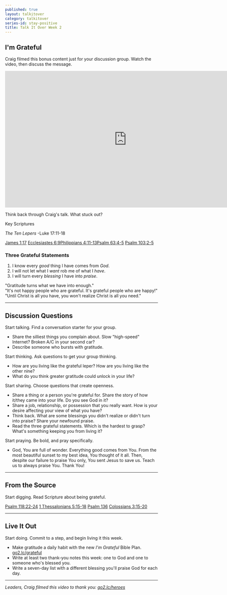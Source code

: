 ```yaml
---
published: true
layout: talkitover
category: talkitover
series-id: stay-positive
title: Talk It Over Week 2
---
```


## I'm Grateful

Craig filmed this bonus content just for your discussion group. Watch the video, then discuss the message.

<div class="tio-video"><iframe src="http://player.theplatform.com/p/IfSiAC/Muqqhl0VrQbH/embed/select/media/W3zlpPUffyjO?form=html" width="800" height="450" frameBorder="0" seamless="seamless" allowFullScreen></iframe></div>

<p class="lead">Think back through Craig's talk. What stuck out?</p> 

Key Scriptures

_The Ten Lepers_ -Luke 17:11-18

[James 1:17](https://www.bible.com/bible/111/jam.1.17.niv) [Ecclesiastes 6:9](https://www.bible.com/bible/111/ecc.6.9.niv)[Philippians 4:11-13](https://www.bible.com/bible/111/php.4.11-13.niv)[Psalm 63:4-5](https://www.bible.com/bible/111/psa.63.4-5.niv) [Psalm 103:2-5](https://www.bible.com/bible/111/psa.103.2-5.niv)

### Three Grateful Statements

1. I know every *good* thing I have comes from *God*.
2. I will not let what I *want* rob me of what I *have*.
3. I will turn every *blessing* I have into *praise*. 

"Gratitude turns what we have into enough."  
"It's not happy people who are grateful. It's grateful people who are happy!"  
"Until Christ is all you have, you won't realize Christ is all you need."

* * *

## Discussion Questions
<p class="lead">Start talking. Find a conversation starter for your group.</p> 

* Share the silliest things you complain about. Slow "high-speed" Internet? Broken A/C in your second car?
* Describe someone who bursts with gratitude.

<p class="lead">Start thinking. Ask questions to get your group thinking.</p> 

* How are you living like the grateful leper? How are you living like the other nine?
* What do you think greater gratitude could unlock in your life?
 
<p class="lead">Start sharing. Choose questions that create openness.</p> 

* Share a thing or a person you're grateful for. Share the story of how it/they came into your life. Do you see God in it?
* Share a job, relationship, or possession that you really want. How is your desire affecting your view of what you have?
* Think back. What are some blessings you didn't realize or didn't turn into praise? Share your newfound praise.
* Read the three grateful statements. Which is the hardest to grasp? What's something keeping you from living it?

<p class="lead">Start praying. Be bold, and pray specifically.</p> 

* God, You are full of wonder. Everything good comes from You. From the most beautiful sunset to my best idea, You thought of it all. Then, despite our failure to praise You only, You sent Jesus to save us. Teach us to always praise You. Thank You!

* * *

## From the Source
<p class="lead">Start digging. Read Scripture about being grateful.</p>

[Psalm 118:22-24](https://www.bible.com/bible/111/psa.118.22-24.niv) [1 Thessalonians 5:15-18](https://www.bible.com/bible/111/1th.5.15-18.niv) [Psalm 136](https://www.bible.com/bible/111/psa.136.niv) [Colossians 3:15-20](https://www.bible.com/bible/111/col.3.15-20.niv)

* * *

## Live It Out
<p class="lead">Start doing. Commit to a step, and begin living it this week.</p>

* Make gratitude a daily habit with the new _I'm Grateful_ Bible Plan. [go2.lc/grateful](http://go2.lc/grateful)
* Write at least two thank-you notes this week: one to God and one to someone who's blessed you.
* Write a seven-day list with a different blessing you'll praise God for each day.

* * *

_Leaders, Craig filmed this video to thank you: [go2.lc/heroes](http://leaders.lifechurch.tv/you-are-the-heroes/)_
